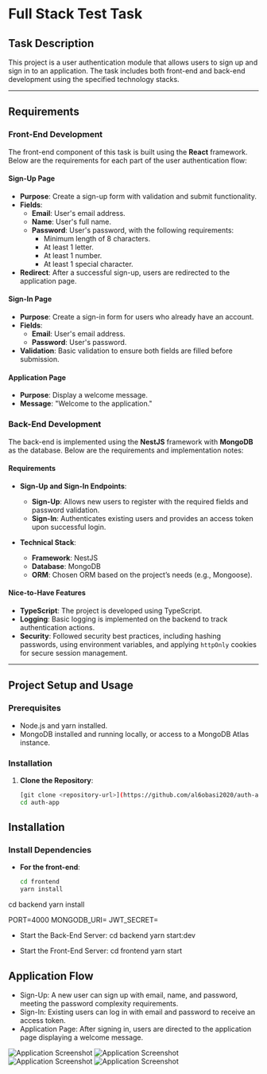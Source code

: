 # Full Stack Test Task

## Task Description

This project is a user authentication module that allows users to sign up and sign in to an application. The task includes both front-end and back-end development using the specified technology stacks.

---

## Requirements

### Front-End Development

The front-end component of this task is built using the **React** framework. Below are the requirements for each part of the user authentication flow:

#### Sign-Up Page

- **Purpose**: Create a sign-up form with validation and submit functionality.
- **Fields**:
  - **Email**: User's email address.
  - **Name**: User's full name.
  - **Password**: User's password, with the following requirements:
    - Minimum length of 8 characters.
    - At least 1 letter.
    - At least 1 number.
    - At least 1 special character.
- **Redirect**: After a successful sign-up, users are redirected to the application page.

#### Sign-In Page

- **Purpose**: Create a sign-in form for users who already have an account.
- **Fields**:
  - **Email**: User's email address.
  - **Password**: User's password.
- **Validation**: Basic validation to ensure both fields are filled before submission.

#### Application Page

- **Purpose**: Display a welcome message.
- **Message**: "Welcome to the application."

### Back-End Development

The back-end is implemented using the **NestJS** framework with **MongoDB** as the database. Below are the requirements and implementation notes:

#### Requirements

- **Sign-Up and Sign-In Endpoints**:
  - **Sign-Up**: Allows new users to register with the required fields and password validation.
  - **Sign-In**: Authenticates existing users and provides an access token upon successful login.

- **Technical Stack**:
  - **Framework**: NestJS
  - **Database**: MongoDB
  - **ORM**: Chosen ORM based on the project’s needs (e.g., Mongoose).

#### Nice-to-Have Features

- **TypeScript**: The project is developed using TypeScript.
- **Logging**: Basic logging is implemented on the backend to track authentication actions.
- **Security**: Followed security best practices, including hashing passwords, using environment variables, and applying `httpOnly` cookies for secure session management.

---

## Project Setup and Usage

### Prerequisites

- Node.js and yarn installed.
- MongoDB installed and running locally, or access to a MongoDB Atlas instance.

### Installation

1. **Clone the Repository**:

   ```bash
   [git clone <repository-url>](https://github.com/al6obasi2020/auth-app.git)
   cd auth-app
## Installation

### Install Dependencies

- **For the front-end**:

  ```bash
  cd frontend
  yarn install

cd backend
yarn install

PORT=4000
MONGODB_URI=<your-mongodb-connection-string>
JWT_SECRET=<your-secret-key>

- Start the Back-End Server:
cd backend
yarn start:dev
 
- Start the Front-End Server:
cd frontend
yarn start

## Application Flow

- Sign-Up: A new user can sign up with email, name, and password, meeting the password complexity requirements.
- Sign-In: Existing users can log in with email and password to receive an access token.
- Application Page: After signing in, users are directed to the application page displaying a welcome message.


![Application Screenshot](images/1.png "Application Screenshot")
![Application Screenshot](images/2.png "Application Screenshot")
![Application Screenshot](images/3.png "Application Screenshot")
![Application Screenshot](images/4.png "Application Screenshot")
